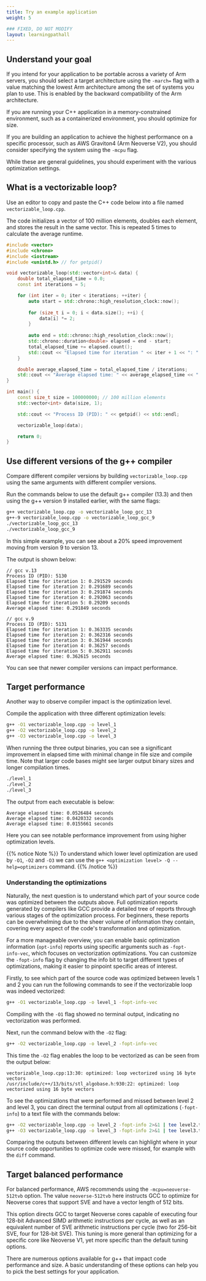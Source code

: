 ```yaml
---
title: Try an example application
weight: 5

### FIXED, DO NOT MODIFY
layout: learningpathall
---
```


## Understand your goal

If you intend for your application to be portable across a variety of Arm servers, you should select a target architecture using the `-march=` flag with a value matching the lowest Arm architecture among the set of systems you plan to use. This is enabled by the backward compatibility of the Arm architecture. 

If you are running your C++ application in a memory-constrained environment, such as a containerized environment, you should optimize for size. 

If you are building an application to achieve the highest performance on a specific processor, such as AWS Graviton4 (Arm Neoverse V2), you should consider specifying the system using the `-mcpu` flag. 

While these are general guidelines, you should experiment with the various optimization settings. 

## What is a vectorizable loop?

Use an editor to copy and paste the C++ code below into a file named `vectorizable_loop.cpp`. 

The code initializes a vector of 100 million elements, doubles each element, and stores the result in the same vector. This is repeated 5 times to calculate the average runtime. 

```cpp
#include <vector>
#include <chrono>
#include <iostream>
#include <unistd.h> // for getpid()

void vectorizable_loop(std::vector<int>& data) {
    double total_elapsed_time = 0.0;
    const int iterations = 5;

    for (int iter = 0; iter < iterations; ++iter) {
        auto start = std::chrono::high_resolution_clock::now();
        
        for (size_t i = 0; i < data.size(); ++i) {
            data[i] *= 2;
        }
        
        auto end = std::chrono::high_resolution_clock::now();
        std::chrono::duration<double> elapsed = end - start;
        total_elapsed_time += elapsed.count();
        std::cout << "Elapsed time for iteration " << iter + 1 << ": " << elapsed.count() << " seconds" << std::endl;
    }

    double average_elapsed_time = total_elapsed_time / iterations;
    std::cout << "Average elapsed time: " << average_elapsed_time << " seconds" << std::endl;
}

int main() {
    const size_t size = 100000000; // 100 million elements
    std::vector<int> data(size, 1);

    std::cout << "Process ID (PID): " << getpid() << std::endl;

    vectorizable_loop(data);

    return 0;
}
```

## Use different versions of the g++ compiler

Compare different compiler versions by building `vectorizable_loop.cpp` using the same arguments with different compiler versions. 

Run the commands below to use the default g++ compiler (13.3) and then using the g++ version 9 installed earlier, with the same flags: 

```bash
g++ vectorizable_loop.cpp -o vectorizable_loop_gcc_13
g++-9 vectorizable_loop.cpp -o vectorizable_loop_gcc_9
./vectorizable_loop_gcc_13
./vectorizable_loop_gcc_9
```

In this simple example, you can see about a 20% speed improvement moving from version 9 to version 13. 

The output is shown below:

```output
// gcc v.13
Process ID (PID): 5130
Elapsed time for iteration 1: 0.291529 seconds
Elapsed time for iteration 2: 0.291689 seconds
Elapsed time for iteration 3: 0.291874 seconds
Elapsed time for iteration 4: 0.292063 seconds
Elapsed time for iteration 5: 0.29209 seconds
Average elapsed time: 0.291849 seconds

// gcc v.9
Process ID (PID): 5131
Elapsed time for iteration 1: 0.363335 seconds
Elapsed time for iteration 2: 0.362316 seconds
Elapsed time for iteration 3: 0.361944 seconds
Elapsed time for iteration 4: 0.36257 seconds
Elapsed time for iteration 5: 0.362911 seconds
Average elapsed time: 0.362615 seconds
```

You can see that newer compiler versions can impact performance. 

## Target performance

Another way to observe compiler impact is the optimization level. 

Compile the application with three different optimization levels:

```bash
g++ -O1 vectorizable_loop.cpp -o level_1
g++ -O2 vectorizable_loop.cpp -o level_2
g++ -O3 vectorizable_loop.cpp -o level_3
```

When running the three output binaries, you can see a significant improvement in elapsed time with minimal change in file size and compile time. Note that larger code bases might see larger output binary sizes and longer compilation times. 

```bash
./level_1
./level_2
./level_3
```

The output from each executable is below:

```output
Average elapsed time: 0.0526484 seconds
Average elapsed time: 0.0420332 seconds
Average elapsed time: 0.0155661 seconds
```

Here you can see notable performance improvement from using higher optimization levels.

{{% notice Note %}}
To understand which lower level optimization are used by `-O1`, `-O2` and `-O3` we can use the `g++ <optimization level> -Q --help=optimizers` command. {{% /notice %}}

### Understanding the optimizations 

Naturally, the next question is to understand which part of your source code was optimized between the outputs above. Full optimization reports generated by compilers like GCC provide a detailed tree of reports through various stages of the optimization process. For beginners, these reports can be overwhelming due to the sheer volume of information they contain, covering every aspect of the code's transformation and optimization. 

For a more manageable overview, you can enable basic optimization information (`opt-info`) reports using specific arguments such as `-fopt-info-vec`, which focuses on vectorization optimizations. You can customize the `-fopt-info` flag by changing the info bit to target different types of optimizations, making it easier to pinpoint specific areas of interest. 

Firstly, to see which part of the source code was optimized between levels 1 and 2 you can run the following commands to see if the vectorizable loop was indeed vectorized: 

```bash
g++ -O1 vectorizable_loop.cpp -o level_1 -fopt-info-vec
```

Compiling with the `-O1` flag showed no terminal output, indicating no vectorization was performed. 

Next, run the command below with the `-O2` flag:

```bash
g++ -O2 vectorizable_loop.cpp -o level_2 -fopt-info-vec
```

This time the `-O2` flag enables the loop to be vectorized as can be seen from the output below:

```output
vectorizable_loop.cpp:13:30: optimized: loop vectorized using 16 byte vectors
/usr/include/c++/13/bits/stl_algobase.h:930:22: optimized: loop vectorized using 16 byte vectors
```

To see the optimizations that were performed and missed between level 2 and level 3, you can direct the terminal output from all optimizations (`-fopt-info`) to a text file with the commands below: 

```bash
g++ -O2 vectorizable_loop.cpp -o level_2 -fopt-info 2>&1 | tee level2.txt
g++ -O3 vectorizable_loop.cpp -o level_3 -fopt-info 2>&1 | tee level3.txt
```

Comparing the outputs between different levels can highlight where in your source code opportunities to optimize code were missed, for example with the `diff` command. 

## Target balanced performance

For balanced performance, AWS recommends using the `-mcpu=neoverse-512tvb` option. The value `neoverse-512tvb` here instructs GCC to optimize for Neoverse cores that support SVE and have a vector length of 512 bits. 

This option directs GCC to target Neoverse cores capable of executing four 128-bit Advanced SIMD arithmetic instructions per cycle, as well as an equivalent number of SVE arithmetic instructions per cycle (two for 256-bit SVE, four for 128-bit SVE). This tuning is more general than optimizing for a specific core like Neoverse V1, yet more specific than the default tuning options.

There are numerous options available for g++ that impact code performance and size. A basic understanding of these options can help you to pick the best settings for your application. 

